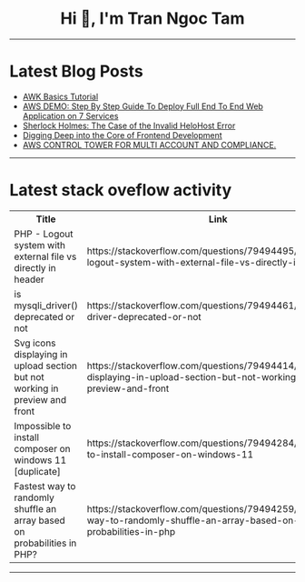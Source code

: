 <h1 align="center">Hi 👋, I'm Tran Ngoc Tam</h1>

---

# Latest Blog Posts 
<!-- BLOG-POST-LIST:START -->
- [AWK Basics Tutorial](https://dev.to/leapcell/awk-basics-tutorial-4fe3)
- [AWS DEMO: Step By Step Guide To Deploy Full End To End Web Application on 7 Services](https://dev.to/josephhonpah/aws-demo-step-by-step-guide-to-deploy-full-end-to-end-web-application-on-7-services-hk3)
- [Sherlock Holmes: The Case of the Invalid HeloHost Error](https://dev.to/programmerraja/sherlock-holmes-the-case-of-the-invalid-helohost-error-1dnn)
- [Digging Deep into the Core of Frontend Development](https://dev.to/saadahmad/digging-deep-into-the-core-of-frontend-development-oi3)
- [AWS CONTROL TOWER FOR MULTI ACCOUNT AND COMPLIANCE.](https://dev.to/josephhonpah/aws-control-tower-for-multi-account-and-compliance-1h35)
<!-- BLOG-POST-LIST:END -->

---

# Latest stack oveflow activity
<table>
  <tr><th>Title</th><th>Link</th></tr>
  <!-- STACKOVERFLOW:START --><tr><td>PHP - Logout system with external file vs directly in header</td><td>https://stackoverflow.com/questions/79494495/php-logout-system-with-external-file-vs-directly-in-header</td></tr><tr><td>is mysqli_driver&lpar;&rpar; deprecated or not</td><td>https://stackoverflow.com/questions/79494461/is-mysqli-driver-deprecated-or-not</td></tr><tr><td>Svg icons displaying in upload section but not working in preview and front</td><td>https://stackoverflow.com/questions/79494414/svg-icons-displaying-in-upload-section-but-not-working-in-preview-and-front</td></tr><tr><td>Impossible to install composer on windows 11 [duplicate]</td><td>https://stackoverflow.com/questions/79494284/impossible-to-install-composer-on-windows-11</td></tr><tr><td>Fastest way to randomly shuffle an array based on probabilities in PHP?</td><td>https://stackoverflow.com/questions/79494259/fastest-way-to-randomly-shuffle-an-array-based-on-probabilities-in-php</td></tr><!-- STACKOVERFLOW:END -->
</table>

---


